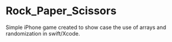 # Rock_Paper_Scissors
Simple iPhone game created to show case the use of arrays and randomization in swift/Xcode.
